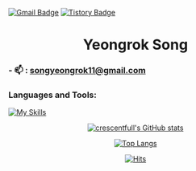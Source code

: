 <div>
 <div class="header">

 [![Gmail Badge](https://img.shields.io/badge/Gmail-D14836?style=flat&logo=Gmail&logoColor=white)](mailto:songyeongrok11@gmail.com) 
 [![Tistory Badge](https://img.shields.io/badge/Tech%20Blog-555263?style=flat&logoColor=white)](https://velog.io/@sicksong)

 <h1 align="center">Yeongrok Song</h1>
<div>
 
<div class="body" align="center">
 <div class="article1" align="left">
 
  ### - 📫 : **songyeongrok11@gmail.com**

  ### Languages and Tools:

 [![My Skills](https://skillicons.dev/icons?i=java,spring,eclipse,jquery,py,django,flask,vscode,mysql,js,html,css,aws,git,github&perline=8)](https://skillicons.dev)

 </div>
 <div class="article2">
  <div >

  [![crescentfull's GitHub stats](https://github-readme-stats.vercel.app/api?username=crescentfull&count_private=true&include_all_commits=true&show_icons=true&card_width=400&theme=dark)](https://github.com/crescentfull/github-readme-stats)

  </div>

  <div>

  [![Top Langs](https://github-readme-stats.vercel.app/api/top-langs/?username=crescentfull&theme=dark&card_width=350&layout=compact)](https://github.com/crescentfull/github-readme-stats)

  </div>
 </div>
</div>

<div align="center"> 
 
[![Hits](https://hits.seeyoufarm.com/api/count/incr/badge.svg?url=https%3A%2F%2Fgithub.com%2Fcrescentfull&count_bg=%2379C83D&title_bg=%23555555&icon=&icon_color=%23E7E7E7&title=hits&edge_flat=false)](https://hits.seeyoufarm.com)

</div>
<div>
